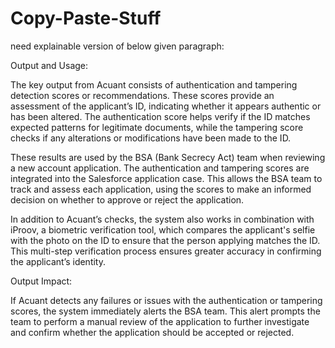 # Copy-Paste-Stuff

need explainable version of below given paragraph:

Output and Usage:

The key output from Acuant consists of authentication and tampering detection scores or recommendations. These scores provide an assessment of the applicant’s ID, indicating whether it appears authentic or has been altered. The authentication score helps verify if the ID matches expected patterns for legitimate documents, while the tampering score checks if any alterations or modifications have been made to the ID.

These results are used by the BSA (Bank Secrecy Act) team when reviewing a new account application. The authentication and tampering scores are integrated into the Salesforce application case. This allows the BSA team to track and assess each application, using the scores to make an informed decision on whether to approve or reject the application. 

In addition to Acuant’s checks, the system also works in combination with iProov, a biometric verification tool, which compares the applicant's selfie with the photo on the ID to ensure that the person applying matches the ID. This multi-step verification process ensures greater accuracy in confirming the applicant’s identity.

Output Impact:

If Acuant detects any failures or issues with the authentication or tampering scores, the system immediately alerts the BSA team. This alert prompts the team to perform a manual review of the application to further investigate and confirm whether the application should be accepted or rejected.
